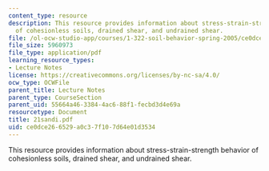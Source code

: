 ```yaml
---
content_type: resource
description: This resource provides information about stress-strain-strength behavior
  of cohesionless soils, drained shear, and undrained shear.
file: /ol-ocw-studio-app/courses/1-322-soil-behavior-spring-2005/ce0dce266529a0c37f107d64e01d3534_21sandi.pdf
file_size: 5960973
file_type: application/pdf
learning_resource_types:
- Lecture Notes
license: https://creativecommons.org/licenses/by-nc-sa/4.0/
ocw_type: OCWFile
parent_title: Lecture Notes
parent_type: CourseSection
parent_uid: 55664a46-3384-4ac6-88f1-fecbd3d4e69a
resourcetype: Document
title: 21sandi.pdf
uid: ce0dce26-6529-a0c3-7f10-7d64e01d3534
---
```

This resource provides information about stress-strain-strength behavior of cohesionless soils, drained shear, and undrained shear.